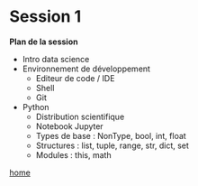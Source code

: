 # Session 1
**Plan de la session**

- Intro data science
- Environnement de développement
  - Editeur de code / IDE
  - Shell
  - Git
- Python
  - Distribution scientifique
  - Notebook Jupyter
  - Types de base : NonType, bool, int, float
  - Structures : list, tuple, range, str, dict, set
  - Modules : this, math

[home](readme.md)

